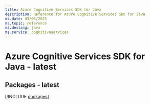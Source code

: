 ```yaml
---
title: Azure Cognitive Services SDK for Java
description: Reference for Azure Cognitive Services SDK for Java
ms.date: 03/03/2025
ms.topic: reference
ms.devlang: java
ms.service: cognitiveservices
---
```

# Azure Cognitive Services SDK for Java - latest
## Packages - latest
[!INCLUDE [packages](cognitive-services-index.md)]